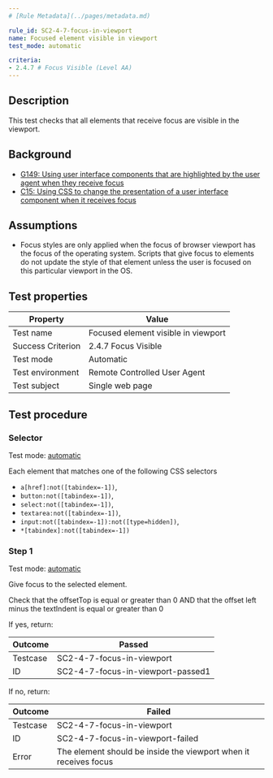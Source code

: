 ```yaml
---
# [Rule Metadata](../pages/metadata.md)

rule_id: SC2-4-7-focus-in-viewport
name: Focused element visible in viewport
test_mode: automatic

criteria:
- 2.4.7 # Focus Visible (Level AA)
---
```


## Description

This test checks that all elements that receive focus are visible in the viewport.

## Background

- [G149: Using user interface components that are highlighted by the user agent when they receive focus](http://www.w3.org/TR/2014/NOTE-WCAG20-TECHS-20140916/G149)
- [C15: Using CSS to change the presentation of a user interface component when it receives focus](http://www.w3.org/TR/2014/NOTE-WCAG20-TECHS-20140916/C15)

## Assumptions

- Focus styles are only applied when the focus of browser viewport has the focus of the operating system. Scripts that give focus to elements do not update the style of that element unless the user is focused on this particular viewport in the OS.

## Test properties

| Property          | Value
|-------------------|----
| Test name         | Focused element visible in viewport
| Success Criterion | 2.4.7 Focus Visible
| Test mode         | Automatic
| Test environment  | Remote Controlled User Agent
| Test subject      | Single web page

## Test procedure

### Selector

Test mode: [automatic][AUTO]

Each element that matches one of the following CSS selectors

- `a[href]:not([tabindex=-1])`,
- `button:not([tabindex=-1])`,
- `select:not([tabindex=-1])`,
- `textarea:not([tabindex=-1])`,
- `input:not([tabindex=-1]):not([type=hidden])`,
- `*[tabindex]:not([tabindex=-1])`

### Step 1

Test mode: [automatic][AUTO]

Give focus to the selected element.

Check that the offsetTop is equal or greater than 0 AND that the offset left minus the textIndent is equal or greater than 0

If yes, return:

| Outcome  | Passed
|----------|-----
| Testcase | SC2-4-7-focus-in-viewport
| ID       | SC2-4-7-focus-in-viewport-passed1

If no, return:

| Outcome  | Failed
|----------|-----
| Testcase | SC2-4-7-focus-in-viewport
| ID       | SC2-4-7-focus-in-viewport-failed
| Error    | The element should be inside the viewport when it receives focus

[AUTO]: ../pages/test-modes.html#automatic
[MANUAL]: ../pages/test-modes.html#manual